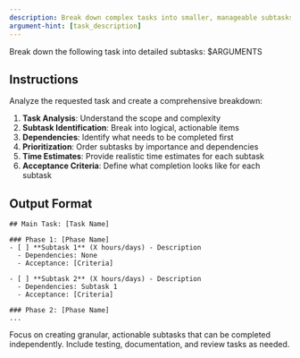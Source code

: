 ```yaml
---
description: Break down complex tasks into smaller, manageable subtasks
argument-hint: [task_description]
---
```


Break down the following task into detailed subtasks: $ARGUMENTS

## Instructions
Analyze the requested task and create a comprehensive breakdown:

1. **Task Analysis**: Understand the scope and complexity
2. **Subtask Identification**: Break into logical, actionable items
3. **Dependencies**: Identify what needs to be completed first
4. **Prioritization**: Order subtasks by importance and dependencies
5. **Time Estimates**: Provide realistic time estimates for each subtask
6. **Acceptance Criteria**: Define what completion looks like for each subtask

## Output Format
```
## Main Task: [Task Name]

### Phase 1: [Phase Name]
- [ ] **Subtask 1** (X hours/days) - Description
  - Dependencies: None
  - Acceptance: [Criteria]
  
- [ ] **Subtask 2** (X hours/days) - Description
  - Dependencies: Subtask 1
  - Acceptance: [Criteria]

### Phase 2: [Phase Name]
...
```

Focus on creating granular, actionable subtasks that can be completed independently. Include testing, documentation, and review tasks as needed.
